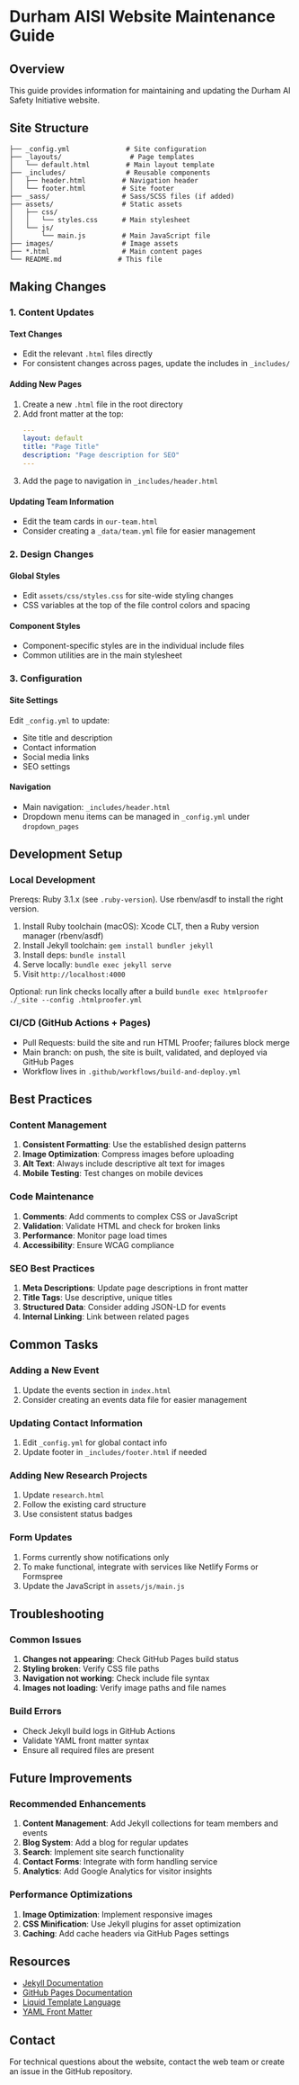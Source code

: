 # Durham AISI Website Maintenance Guide

## Overview
This guide provides information for maintaining and updating the Durham AI Safety Initiative website.

## Site Structure

```
├── _config.yml              # Site configuration
├── _layouts/                 # Page templates
│   └── default.html         # Main layout template
├── _includes/               # Reusable components
│   ├── header.html         # Navigation header
│   └── footer.html         # Site footer
├── _sass/                  # Sass/SCSS files (if added)
├── assets/                 # Static assets
│   ├── css/
│   │   └── styles.css      # Main stylesheet
│   └── js/
│       └── main.js         # Main JavaScript file
├── images/                 # Image assets
├── *.html                  # Main content pages
└── README.md              # This file
```

## Making Changes

### 1. Content Updates

#### Text Changes
- Edit the relevant `.html` files directly
- For consistent changes across pages, update the includes in `_includes/`

#### Adding New Pages
1. Create a new `.html` file in the root directory
2. Add front matter at the top:
   ```yaml
   ---
   layout: default
   title: "Page Title"
   description: "Page description for SEO"
   ---
   ```
3. Add the page to navigation in `_includes/header.html`

#### Updating Team Information
- Edit the team cards in `our-team.html`
- Consider creating a `_data/team.yml` file for easier management

### 2. Design Changes

#### Global Styles
- Edit `assets/css/styles.css` for site-wide styling changes
- CSS variables at the top of the file control colors and spacing

#### Component Styles
- Component-specific styles are in the individual include files
- Common utilities are in the main stylesheet

### 3. Configuration

#### Site Settings
Edit `_config.yml` to update:
- Site title and description
- Contact information
- Social media links
- SEO settings

#### Navigation
- Main navigation: `_includes/header.html`
- Dropdown menu items can be managed in `_config.yml` under `dropdown_pages`

## Development Setup

### Local Development
Prereqs: Ruby 3.1.x (see `.ruby-version`). Use rbenv/asdf to install the right version.

1. Install Ruby toolchain (macOS): Xcode CLT, then a Ruby version manager (rbenv/asdf)
2. Install Jekyll toolchain: `gem install bundler jekyll`
3. Install deps: `bundle install`
4. Serve locally: `bundle exec jekyll serve`
5. Visit `http://localhost:4000`

Optional: run link checks locally after a build
`bundle exec htmlproofer ./_site --config .htmlproofer.yml`

### CI/CD (GitHub Actions + Pages)
- Pull Requests: build the site and run HTML Proofer; failures block merge
- Main branch: on push, the site is built, validated, and deployed via GitHub Pages
- Workflow lives in `.github/workflows/build-and-deploy.yml`

## Best Practices

### Content Management
1. **Consistent Formatting**: Use the established design patterns
2. **Image Optimization**: Compress images before uploading
3. **Alt Text**: Always include descriptive alt text for images
4. **Mobile Testing**: Test changes on mobile devices

### Code Maintenance
1. **Comments**: Add comments to complex CSS or JavaScript
2. **Validation**: Validate HTML and check for broken links
3. **Performance**: Monitor page load times
4. **Accessibility**: Ensure WCAG compliance

### SEO Best Practices
1. **Meta Descriptions**: Update page descriptions in front matter
2. **Title Tags**: Use descriptive, unique titles
3. **Structured Data**: Consider adding JSON-LD for events
4. **Internal Linking**: Link between related pages

## Common Tasks

### Adding a New Event
1. Update the events section in `index.html`
2. Consider creating an events data file for easier management

### Updating Contact Information
1. Edit `_config.yml` for global contact info
2. Update footer in `_includes/footer.html` if needed

### Adding New Research Projects
1. Update `research.html`
2. Follow the existing card structure
3. Use consistent status badges

### Form Updates
1. Forms currently show notifications only
2. To make functional, integrate with services like Netlify Forms or Formspree
3. Update the JavaScript in `assets/js/main.js`

## Troubleshooting

### Common Issues
1. **Changes not appearing**: Check GitHub Pages build status
2. **Styling broken**: Verify CSS file paths
3. **Navigation not working**: Check include file syntax
4. **Images not loading**: Verify image paths and file names

### Build Errors
- Check Jekyll build logs in GitHub Actions
- Validate YAML front matter syntax
- Ensure all required files are present

## Future Improvements

### Recommended Enhancements
1. **Content Management**: Add Jekyll collections for team members and events
2. **Blog System**: Add a blog for regular updates
3. **Search**: Implement site search functionality
4. **Contact Forms**: Integrate with form handling service
5. **Analytics**: Add Google Analytics for visitor insights

### Performance Optimizations
1. **Image Optimization**: Implement responsive images
2. **CSS Minification**: Use Jekyll plugins for asset optimization
3. **Caching**: Add cache headers via GitHub Pages settings

## Resources

- [Jekyll Documentation](https://jekyllrb.com/docs/)
- [GitHub Pages Documentation](https://pages.github.com/)
- [Liquid Template Language](https://shopify.github.io/liquid/)
- [YAML Front Matter](https://jekyllrb.com/docs/front-matter/)

## Contact

For technical questions about the website, contact the web team or create an issue in the GitHub repository.
